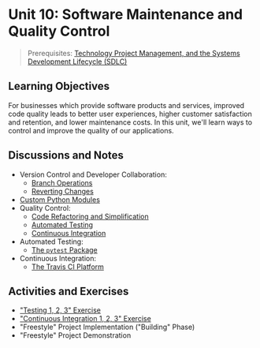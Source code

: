 # Unit 10: Software Maintenance and Quality Control

> Prerequisites: [Technology Project Management, and the Systems Development Lifecycle (SDLC)](/units/unit-9.md)

## Learning Objectives

For businesses which provide software products and services, improved code quality leads to better user experiences, higher customer satisfaction and retention, and lower maintenance costs. In this unit, we'll learn ways to control and improve the quality of our applications.

## Discussions and Notes

  + Version Control and Developer Collaboration:
    + [Branch Operations](/notes/clis/git.md#branch-operations)
    + [Reverting Changes](/notes/clis/git.md#reverting-changes)
  + [Custom Python Modules](/notes/python/modules/README.md)
  + Quality Control:
    + [Code Refactoring and Simplification](/notes/software/refactoring.md)
    + [Automated Testing](/notes/software/testing.md)
    + [Continuous Integration](/notes/software/testing.md#continuous-integration)
  + Automated Testing:
    + [The `pytest` Package](/notes/python/packages/pytest.md)
  + Continuous Integration:
    + [The Travis CI Platform](/notes/devtools/travis-ci.md)

## Activities and Exercises

  + ["Testing 1, 2, 3" Exercise](/exercises/testing-123/README.md)
  + ["Continuous Integration 1, 2, 3" Exercise](/exercises/ci-123/README.md)
  + "Freestyle" Project Implementation ("Building" Phase)
  + "Freestyle" Project Demonstration
